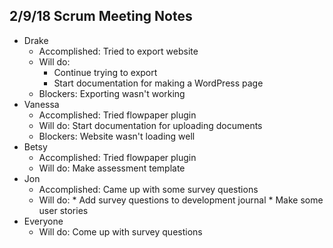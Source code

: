 ## 2/9/18 Scrum Meeting Notes

* Drake
    * Accomplished: Tried to export website
    * Will do: 
	    * Continue trying to export
	    * Start documentation for making a WordPress page
    * Blockers: Exporting wasn't working
* Vanessa
    * Accomplished: Tried flowpaper plugin
    * Will do: Start documentation for uploading documents
    * Blockers: Website wasn't loading well
* Betsy
    * Accomplished: Tried flowpaper plugin
    * Will do: Make assessment template
* Jon
    * Accomplished: Came up with some survey questions
    * Will do: 
          * Add survey questions to development journal
          * Make some user stories
* Everyone
    * Will do: Come up with survey questions